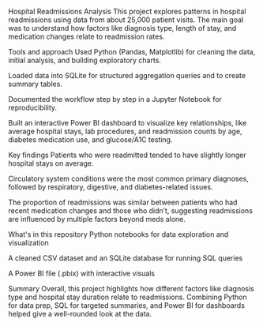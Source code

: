 Hospital Readmissions Analysis
This project explores patterns in hospital readmissions using data from about 25,000 patient visits. The main goal was to understand how factors like diagnosis type, length of stay, and medication changes relate to readmission rates.

Tools and approach
Used Python (Pandas, Matplotlib) for cleaning the data, initial analysis, and building exploratory charts.

Loaded data into SQLite for structured aggregation queries and to create summary tables.

Documented the workflow step by step in a Jupyter Notebook for reproducibility.

Built an interactive Power BI dashboard to visualize key relationships, like average hospital stays, lab procedures, and readmission counts by age, diabetes medication use, and glucose/A1C testing.

Key findings
Patients who were readmitted tended to have slightly longer hospital stays on average.

Circulatory system conditions were the most common primary diagnoses, followed by respiratory, digestive, and diabetes-related issues.

The proportion of readmissions was similar between patients who had recent medication changes and those who didn’t, suggesting readmissions are influenced by multiple factors beyond meds alone.

What's in this repository
Python notebooks for data exploration and visualization

A cleaned CSV dataset and an SQLite database for running SQL queries

A Power BI file (.pbix) with interactive visuals

Summary
Overall, this project highlights how different factors like diagnosis type and hospital stay duration relate to readmissions. Combining Python for data prep, SQL for targeted summaries, and Power BI for dashboards helped give a well-rounded look at the data.